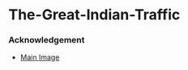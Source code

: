 # The-Great-Indian-Traffic


### Acknowledgement
 - [Main Image](https://www.clipartmax.com/download/m2i8b1i8N4m2G6m2_horn-ok-please-logo/)